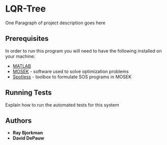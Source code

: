 # LQR-Tree

One Paragraph of project description goes here

## Prerequisites

In order to run this program you will need to have the following installed on your machine:

* [MATLAB](https://www.mathworks.com/downloads/)
* [MOSEK](https://www.mosek.com/downloads/) - software used to solve optimization problems
* [Spotless](https://github.com/spot-toolbox/spotless) - toolbox to formulate SOS programs in MOSEK 

## Running Tests

Explain how to run the automated tests for this system

## Authors

* **Ray Bjorkman**
* **David DePauw**

